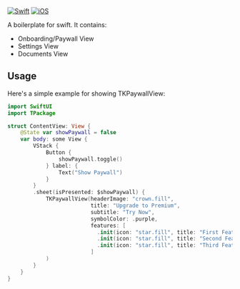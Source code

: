 [![Swift](https://img.shields.io/badge/Swift-5.9+-orange.svg)](https://swift.org)
[![iOS](https://img.shields.io/badge/iOS-15.0+-blue.svg)](https://developer.apple.com/ios/)

A boilerplate for swift.
It contains:
- Onboarding/Paywall View
- Settings View
- Documents View

## Usage

Here's a simple example for showing TKPaywallView:

```swift
import SwiftUI
import TPackage

struct ContentView: View {
    @State var showPaywall = false
    var body: some View {
        VStack {
            Button {
                showPaywall.toggle()
            } label: {
                Text("Show Paywall")
            }
        }
        .sheet(isPresented: $showPaywall) {
            TKPaywallView(headerImage: "crown.fill",
                          title: "Upgrade to Premium",
                          subtitle: "Try Now",
                          symbolColor: .purple,
                          features: [
                            .init(icon: "star.fill", title: "First Feature", description: "About First Feature"),
                            .init(icon: "star.fill", title: "Second Feature", description: "About Second Feature"),
                            .init(icon: "star.fill", title: "Third Feature", description: "About Third Feature")
                          ]
            )
        }
    }
}
```
